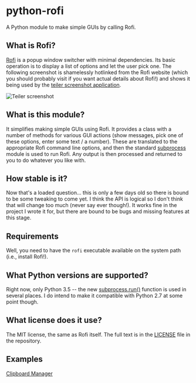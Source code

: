 # python-rofi

A Python module to make simple GUIs by calling Rofi.


## What is Rofi?

[Rofi](https://davedavenport.github.io/rofi/) is a popup window switcher with
minimal dependencies. Its basic operation is to display a list of options and
let the user pick one. The following screenshot is shamelessly hotlinked from
the Rofi website (which you should probably visit if you want actual details
about Rofi!) and shows it being used by the [teiler screenshot
application](https://carnager.github.io/teiler/).

![Teiler screenshot](https://davedavenport.github.io/rofi/images/rofi/dmenu-replacement.png)


## What is this module?

It simplifies making simple GUIs using Rofi. It provides a class with a number
of methods for various GUI actions (show messages, pick one of these options,
enter some text / a number). These are translated to the appropriate Rofi
command line options, and then the standard
[subprocess](https://docs.python.org/3/library/subprocess.html) module is used
to run Rofi. Any output is then processed and returned to you to do whatever
you like with.


## How stable is it?

Now that's a loaded question... this is only a few days old so there is bound
to be some tweaking to come yet. I think the API is logical so I don't think
that will change too much (never say ever though!). It works fine in the
project I wrote it for, but there are bound to be bugs and missing features at
this stage.


## Requirements

Well, you need to have the `rofi` executable available on the system path
(i.e., install Rofi!).


## What Python versions are supported?

Right now, only Python 3.5 -- the new
[subprocess.run()](https://docs.python.org/3/library/subprocess.html#subprocess.run)
function is used in several places. I do intend to make it compatible with
Python 2.7 at some point though.


## What license does it use?

The MIT license, the same as Rofi itself. The full text is in the
[LICENSE](LICENSE) file in the repository.

## Examples
[Clipboard Manager](https://github.com/JackofSpades707/python-rofi/wiki/Example-Clipboard-Manager-for-Python-Rofi)
